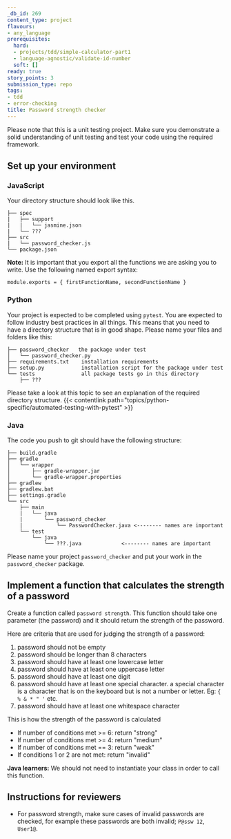 ```yaml
---
_db_id: 269
content_type: project
flavours:
- any_language
prerequisites:
  hard:
  - projects/tdd/simple-calculator-part1
  - language-agnostic/validate-id-number
  soft: []
ready: true
story_points: 3
submission_type: repo
tags:
- tdd
- error-checking
title: Password strength checker
---
```


Please note that this is a unit testing project. Make sure you demonstrate a solid understanding of unit testing and test your code using the required framework.

## Set up your environment

### JavaScript


Your directory structure should look like this.

```
├── spec
|   ├── support
|   |   └── jasmine.json
|   └── ???
├── src
|   └── password_checker.js
└── package.json
```

**Note:** It is important that you export all the functions we are asking you to write. Use the following named export syntax:

```
module.exports = { firstFunctionName, secondFunctionName }
```

### Python

Your project is expected to be completed using `pytest`. You are expected to follow industry best practices in all things. This means that you need to have a directory structure that is in good shape. Please name your files and folders like this:

```
├── password_checker   the package under test
│   └── password_checker.py
├── requirements.txt    installation requirements
├── setup.py            installation script for the package under test
└── tests               all package tests go in this directory
    ├── ???

```

Please take a look at this topic to see an explanation of the required directory structure.
{{< contentlink path="topics/python-specific/automated-testing-with-pytest" >}}

### Java

The code you push to git should have the following structure:

```
├── build.gradle
├── gradle
│   └── wrapper
│       ├── gradle-wrapper.jar
│       └── gradle-wrapper.properties
├── gradlew
├── gradlew.bat
├── settings.gradle
└── src
    ├── main
    |   └── java
    |       └── password_checker
    |           └── PasswordChecker.java <-------- names are important
    └── test
        └── java
            └── ???.java             <-------- names are important
```

Please name your project `password_checker` and put your work in the `password_checker` package.

## Implement a function that calculates the strength of a password

Create a function called `password strength`. This function should take one parameter (the password) and it should return the strength of the password.

Here are criteria that are used for judging the strength of a password:

1. password should not be empty
2. password should be longer than 8 characters
3. password should have at least one lowercase letter
4. password should have at least one uppercase letter
5. password should have at least one digit
6. password should have at least one special character. a special character is a character that is on the keyboard but is not a number or letter. Eg: `{ % & * " '` etc.
7. password should have at least one whitespace character

This is how the strength of the password is calculated 

- If number of conditions met >= 6: return "strong"
- If number of conditions met >= 4: return "medium"
- If number of conditions met == 3: return "weak"
- If conditions 1 or 2 are not met: return "invalid"

**Java learners:** We should not need to instantiate your class in order to call this function. 

## Instructions for reviewers

- For password strength, make sure cases of invalid passwords are checked, for example these passwords are both invalid; `P@ssw 12`, `User1@`.